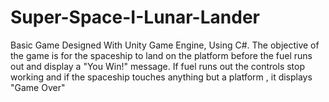 # Super-Space-I-Lunar-Lander
Basic Game Designed With Unity Game Engine, Using C#. The objective of the game is for the spaceship to land on the platform before the fuel runs out and display a "You Win!" message. If fuel runs out the controls stop working and if the spaceship touches anything but a platform , it displays "Game Over"

